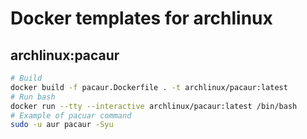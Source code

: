
# Docker templates for archlinux

## archlinux:pacaur

```bash
# Build
docker build -f pacaur.Dockerfile . -t archlinux/pacaur:latest
# Run bash
docker run --tty --interactive archlinux/pacaur:latest /bin/bash
# Example of pacuar command
sudo -u aur pacaur -Syu
```